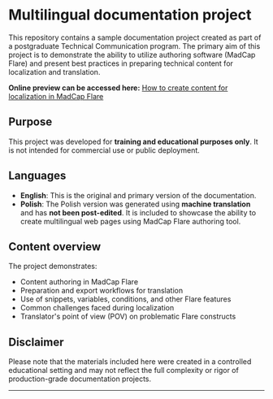 # Multilingual documentation project

This repository contains a sample documentation project created as part of a postgraduate Technical Communication program. The primary aim of this project is to demonstrate the ability to utilize authoring software (MadCap Flare) and present best practices in preparing technical content for localization and translation.

**Online preview can be accessed here:** <a href="https://kataszczes.github.io/MyFinalProject/en-us/Content/Home.htm" target="_blank">How to create content for localization in MadCap Flare</a>

## Purpose

This project was developed for **training and educational purposes only**. It is not intended for commercial use or public deployment.

## Languages

- **English**: This is the original and primary version of the documentation.
- **Polish**: The Polish version was generated using **machine translation** and has **not been post-edited**. It is included to showcase the ability to create multilingual web pages using MadCap Flare authoring tool.

## Content overview

The project demonstrates:
- Content authoring in MadCap Flare
- Preparation and export workflows for translation
- Use of snippets, variables, conditions, and other Flare features
- Common challenges faced during localization
- Translator's point of view (POV) on problematic Flare constructs

## Disclaimer

Please note that the materials included here were created in a controlled educational setting and may not reflect the full complexity or rigor of production-grade documentation projects.

---
